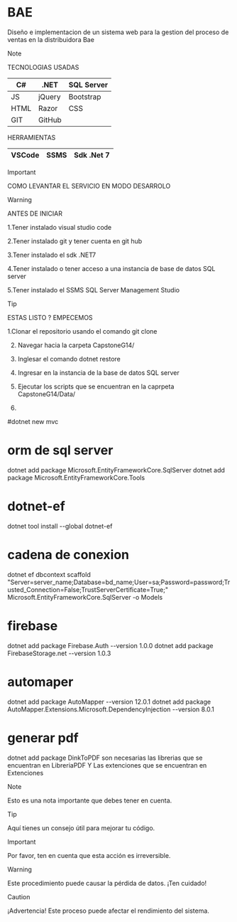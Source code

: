 # BAE
<p>
  Diseño e implementacion de un sistema web para
  la gestion del proceso de ventas en la 
  distribuidora Bae
</p>

>[!NOTE]
>  TECNOLOGIAS USADAS
>
>| C#   | .NET     | SQL Server  |
>|------|----------|-------------|
>| JS   | jQuery   | Bootstrap   |
>| HTML | Razor    | CSS         |
>| GIT  |GitHub    |             |
>
> HERRAMIENTAS
>
>| VSCode | SSMS  | Sdk .Net 7 |
>|--------|-------|------------|

>[!IMPORTANT]
>COMO LEVANTAR EL SERVICIO EN MODO DESARROLO

>[!WARNING]
> ANTES DE INICIAR 
>
>1.Tener instalado visual studio code
>
>2.Tener instalado git y tener cuenta en git hub
>
>3.Tener instalado el sdk .NET7
>
>4.Tener instalado o tener acceso a una instancia de
>base de datos SQL server
>
>5.Tener instalado el SSMS SQL Server Management Studio

>[!TIP]
> ESTAS LISTO ? EMPECEMOS
>
>1.Clonar el repositorio usando el comando git clone
>
>2. Navegar hacia la carpeta CapstoneG14/
>   
>3. Inglesar el comando dotnet restore
>
>4. Ingresar en la instancia de la base de datos SQL server
>
>5. Ejecutar los scripts que se encuentran en la caprpeta CapstoneG14/Data/
>
>6. 



#dotnet new mvc

# orm de sql server

dotnet add package Microsoft.EntityFrameworkCore.SqlServer
dotnet add package Microsoft.EntityFrameworkCore.Tools

# dotnet-ef

dotnet tool install --global dotnet-ef

# cadena de conexion

dotnet ef dbcontext scaffold "Server=server_name;Database=bd_name;User=sa;Password=password;Trusted_Connection=False;TrustServerCertificate=True;" Microsoft.EntityFrameworkCore.SqlServer -o Models

# firebase

dotnet add package Firebase.Auth --version 1.0.0
dotnet add package FirebaseStorage.net --version 1.0.3

# automaper

dotnet add package AutoMapper --version 12.0.1
dotnet add package AutoMapper.Extensions.Microsoft.DependencyInjection --version 8.0.1

# generar pdf




dotnet add package DinkToPDF
son necesarias las librerias que
se encuentran en LibreriaPDF Y
Las extenciones que se encuentran en
Extenciones


>[!NOTE]
>Esto es una nota importante que debes tener en cuenta.

>[!TIP]
>Aquí tienes un consejo útil para mejorar tu código.

>[!IMPORTANT]
>Por favor, ten en cuenta que esta acción es irreversible.

>[!WARNING]
>Este procedimiento puede causar la pérdida de datos. ¡Ten cuidado!

>[!CAUTION]
>¡Advertencia! Este proceso puede afectar el rendimiento del sistema.
